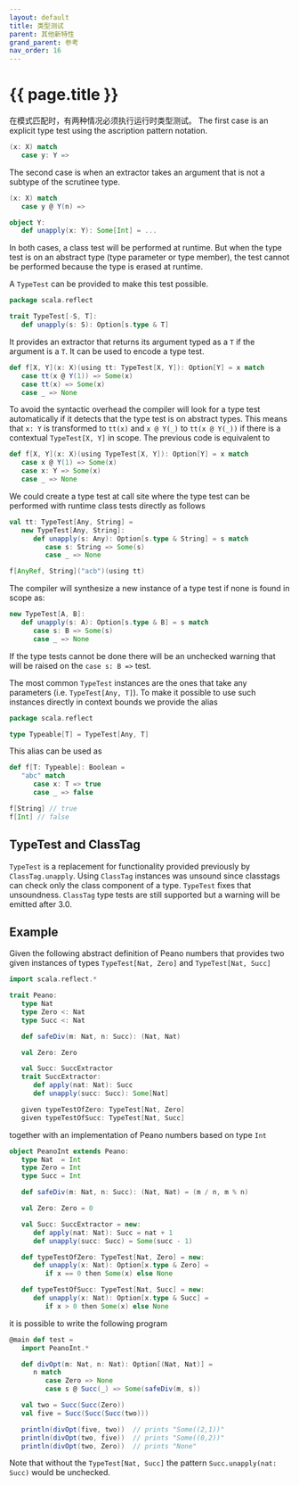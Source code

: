 ```yaml
---
layout: default
title: 类型测试
parent: 其他新特性
grand_parent: 参考
nav_order: 16
---
```


# {{ page.title }}

在模式匹配时，有两种情况必须执行运行时类型测试。
The first case is an explicit type test using the ascription pattern notation.

```scala
(x: X) match
   case y: Y =>
```

The second case is when an extractor takes an argument that is not a subtype of the scrutinee type.

```scala
(x: X) match
   case y @ Y(n) =>

object Y:
   def unapply(x: Y): Some[Int] = ...
```

In both cases, a class test will be performed at runtime.
But when the type test is on an abstract type (type parameter or type member), the test cannot be performed because the type is erased at runtime.

A `TypeTest` can be provided to make this test possible.

```scala
package scala.reflect

trait TypeTest[-S, T]:
   def unapply(s: S): Option[s.type & T]
```

It provides an extractor that returns its argument typed as a `T` if the argument is a `T`.
It can be used to encode a type test.

```scala
def f[X, Y](x: X)(using tt: TypeTest[X, Y]): Option[Y] = x match
   case tt(x @ Y(1)) => Some(x)
   case tt(x) => Some(x)
   case _ => None
```

To avoid the syntactic overhead the compiler will look for a type test automatically if it detects that the type test is on abstract types.
This means that `x: Y` is transformed to `tt(x)` and `x @ Y(_)` to `tt(x @ Y(_))` if there is a contextual `TypeTest[X, Y]` in scope.
The previous code is equivalent to

```scala
def f[X, Y](x: X)(using TypeTest[X, Y]): Option[Y] = x match
   case x @ Y(1) => Some(x)
   case x: Y => Some(x)
   case _ => None
```

We could create a type test at call site where the type test can be performed with runtime class tests directly as follows

```scala
val tt: TypeTest[Any, String] =
   new TypeTest[Any, String]:
      def unapply(s: Any): Option[s.type & String] = s match
         case s: String => Some(s)
         case _ => None

f[AnyRef, String]("acb")(using tt)
```

The compiler will synthesize a new instance of a type test if none is found in scope as:

```scala
new TypeTest[A, B]:
   def unapply(s: A): Option[s.type & B] = s match
      case s: B => Some(s)
      case _ => None
```

If the type tests cannot be done there will be an unchecked warning that will be raised on the `case s: B =>` test.

The most common `TypeTest` instances are the ones that take any parameters (i.e. `TypeTest[Any, T]`).
To make it possible to use such instances directly in context bounds we provide the alias

```scala
package scala.reflect

type Typeable[T] = TypeTest[Any, T]
```

This alias can be used as

```scala
def f[T: Typeable]: Boolean =
   "abc" match
      case x: T => true
      case _ => false

f[String] // true
f[Int] // false
```

## TypeTest and ClassTag

`TypeTest` is a replacement for functionality provided previously by `ClassTag.unapply`.
Using `ClassTag` instances was unsound since classtags can check only the class component of a type.
`TypeTest` fixes that unsoundness.
`ClassTag` type tests are still supported but a warning will be emitted after 3.0.


## Example

Given the following abstract definition of Peano numbers that provides two given instances of types `TypeTest[Nat, Zero]` and `TypeTest[Nat, Succ]`

```scala
import scala.reflect.*

trait Peano:
   type Nat
   type Zero <: Nat
   type Succ <: Nat

   def safeDiv(m: Nat, n: Succ): (Nat, Nat)

   val Zero: Zero

   val Succ: SuccExtractor
   trait SuccExtractor:
      def apply(nat: Nat): Succ
      def unapply(succ: Succ): Some[Nat]

   given typeTestOfZero: TypeTest[Nat, Zero]
   given typeTestOfSucc: TypeTest[Nat, Succ]
```

together with an implementation of Peano numbers based on type `Int`

```scala
object PeanoInt extends Peano:
   type Nat  = Int
   type Zero = Int
   type Succ = Int

   def safeDiv(m: Nat, n: Succ): (Nat, Nat) = (m / n, m % n)

   val Zero: Zero = 0

   val Succ: SuccExtractor = new:
      def apply(nat: Nat): Succ = nat + 1
      def unapply(succ: Succ) = Some(succ - 1)

   def typeTestOfZero: TypeTest[Nat, Zero] = new:
      def unapply(x: Nat): Option[x.type & Zero] =
         if x == 0 then Some(x) else None

   def typeTestOfSucc: TypeTest[Nat, Succ] = new:
      def unapply(x: Nat): Option[x.type & Succ] =
         if x > 0 then Some(x) else None
```

it is possible to write the following program

```scala
@main def test =
   import PeanoInt.*

   def divOpt(m: Nat, n: Nat): Option[(Nat, Nat)] =
      n match
         case Zero => None
         case s @ Succ(_) => Some(safeDiv(m, s))

   val two = Succ(Succ(Zero))
   val five = Succ(Succ(Succ(two)))

   println(divOpt(five, two))  // prints "Some((2,1))"
   println(divOpt(two, five))  // prints "Some((0,2))"
   println(divOpt(two, Zero))  // prints "None"
```

Note that without the `TypeTest[Nat, Succ]` the pattern `Succ.unapply(nat: Succ)` would be unchecked.
